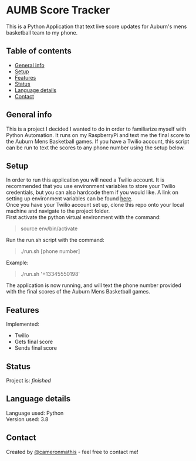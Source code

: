 # AUMB Score Tracker
This is a Python Application that text live score updates for Auburn's mens basketball team to my phone.

## Table of contents
* [General info](#general-info)
* [Setup](#setup)
* [Features](#features)
* [Status](#status)
* [Language details](#Language-details)
* [Contact](#contact)

## General info
This is a project I decided I wanted to do in order to familiarize myself with Python Automation. It runs on my RaspberryPi and text me the final score to the Auburn Mens Basketball games. If you have a Twilio account, this script can be run to text the scores to any phone number using the setup below.

## Setup
In order to run this application you will need a Twilio account. It is recommended that you use environment variables to store your Twilio credentials, but you can also hardcode them if you would like. A link on setting up environment variables can be found [here](https://www.twilio.com/blog/2017/01/how-to-set-environment-variables.html). <br/>
Once you have your Twilio account set up, clone this repo onto your local machine and navigate to the project folder. <br/>
First activate the python virtual environment with the command:
>source env/bin/activate

Run the run.sh script with the command:
>./run.sh [phone number]

Example:
>./run.sh '+13345550198'

The application is now running, and will text the phone number provided with the final scores of the Auburn Mens Basketball games.

## Features
Implemented:
* Twilio
* Gets final score
* Sends final score

## Status
Project is: _finished_

## Language details
Language used: Python </br>
Version used: 3.8

## Contact
Created by [@cameronmathis](https://github.com/cameronmathis/) - feel free to contact me!